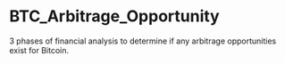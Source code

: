 # BTC_Arbitrage_Opportunity
3 phases of financial analysis to determine if any arbitrage opportunities exist for Bitcoin.
